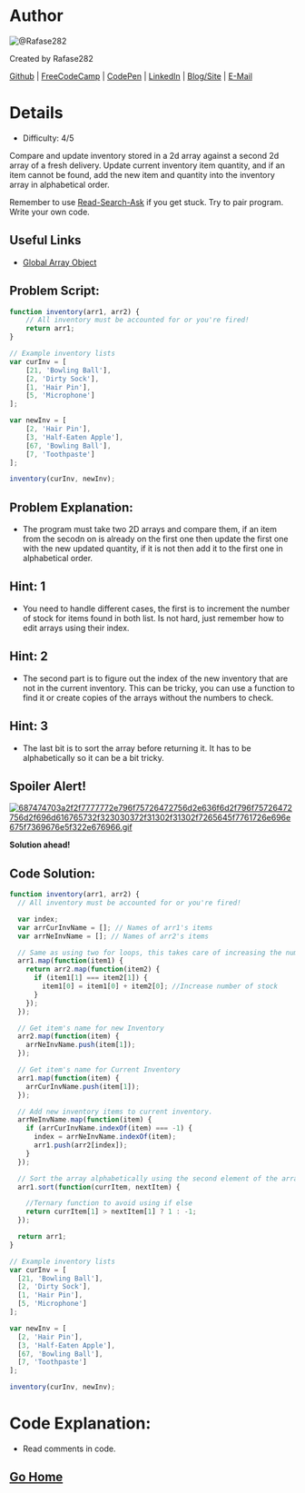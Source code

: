 # Author
![@Rafase282](https://avatars0.githubusercontent.com/Rafase282?&s=128)

Created by Rafase282

[Github](https://github.com/Rafase282) | [FreeCodeCamp](http://www.freecodecamp.com/rafase282) | [CodePen](http://codepen.io/Rafase282/) | [LinkedIn](https://www.linkedin.com/in/rafase282) | [Blog/Site](https://rafase282.wordpress.com/) | [E-Mail](mailto:rafase282@gmail.com)

# Details
- Difficulty: 4/5

Compare and update inventory stored in a 2d array against a second 2d array of a fresh delivery. Update current inventory item quantity, and if an item cannot be found, add the new item and quantity into the inventory array in alphabetical order.

Remember to use [ Read-Search-Ask](http://github.com/FreeCodeCamp/freecodecamp/wiki/How-to-get-help-when-you-get-stuck) if you get stuck. Try to pair program. Write your own code.

## Useful Links
- [Global Array Object](https://developer.mozilla.org/en-US/docs/Web/JavaScript/Reference/Global_Objects/Array)

## Problem Script:

```js
function inventory(arr1, arr2) {
    // All inventory must be accounted for or you're fired!
    return arr1;
}

// Example inventory lists
var curInv = [
    [21, 'Bowling Ball'],
    [2, 'Dirty Sock'],
    [1, 'Hair Pin'],
    [5, 'Microphone']
];

var newInv = [
    [2, 'Hair Pin'],
    [3, 'Half-Eaten Apple'],
    [67, 'Bowling Ball'],
    [7, 'Toothpaste']
];

inventory(curInv, newInv);
```

## Problem Explanation:
- The program must take two 2D arrays and compare them, if an item from the secodn on is already on the first one then update the first one with the new updated quantity, if it is not then add it to the first one in alphabetical order.

## Hint: 1
- You need to handle different cases, the first is to increment the number of stock for items found in both list. Is not hard, just remember how to edit arrays using their index.

## Hint: 2
- The second part is to figure out the index of the new inventory that are not in the current inventory. This can be tricky, you can use a function to find it or create copies of the arrays without the numbers to check.

## Hint: 3
- The last bit is to sort the array before returning it. It has to be alphabetically so it can be a bit tricky.

## Spoiler Alert!
[![687474703a2f2f7777772e796f75726472756d2e636f6d2f796f75726472756d2f696d616765732f323030372f31302f31302f7265645f7761726e696e675f7369676e5f322e676966.gif](https://files.gitter.im/FreeCodeCamp/Wiki/nlOm/thumb/687474703a2f2f7777772e796f75726472756d2e636f6d2f796f75726472756d2f696d616765732f323030372f31302f31302f7265645f7761726e696e675f7369676e5f322e676966.gif)](https://files.gitter.im/FreeCodeCamp/Wiki/nlOm/687474703a2f2f7777772e796f75726472756d2e636f6d2f796f75726472756d2f696d616765732f323030372f31302f31302f7265645f7761726e696e675f7369676e5f322e676966.gif)

**Solution ahead!**

## Code Solution:

```js
function inventory(arr1, arr2) {
  // All inventory must be accounted for or you're fired!

  var index;
  var arrCurInvName = []; // Names of arr1's items
  var arrNeInvName = []; // Names of arr2's items

  // Same as using two for loops, this takes care of increasing the number of stock quantity.
  arr1.map(function(item1) {
    return arr2.map(function(item2) {
      if (item1[1] === item2[1]) {
        item1[0] = item1[0] + item2[0]; //Increase number of stock
      }
    });
  });

  // Get item's name for new Inventory
  arr2.map(function(item) {
    arrNeInvName.push(item[1]);
  });

  // Get item's name for Current Inventory
  arr1.map(function(item) {
    arrCurInvName.push(item[1]);
  });

  // Add new inventory items to current inventory.
  arrNeInvName.map(function(item) {
    if (arrCurInvName.indexOf(item) === -1) {
      index = arrNeInvName.indexOf(item);
      arr1.push(arr2[index]);
    }
  });

  // Sort the array alphabetically using the second element of the array as base.
  arr1.sort(function(currItem, nextItem) {

    //Ternary function to avoid using if else
    return currItem[1] > nextItem[1] ? 1 : -1;
  });

  return arr1;
}

// Example inventory lists
var curInv = [
  [21, 'Bowling Ball'],
  [2, 'Dirty Sock'],
  [1, 'Hair Pin'],
  [5, 'Microphone']
];

var newInv = [
  [2, 'Hair Pin'],
  [3, 'Half-Eaten Apple'],
  [67, 'Bowling Ball'],
  [7, 'Toothpaste']
];

inventory(curInv, newInv);
```

# Code Explanation:
- Read comments in code.

## [Go Home](https://github.com/Rafase282/My-FreeCodeCamp-Code/wiki)
